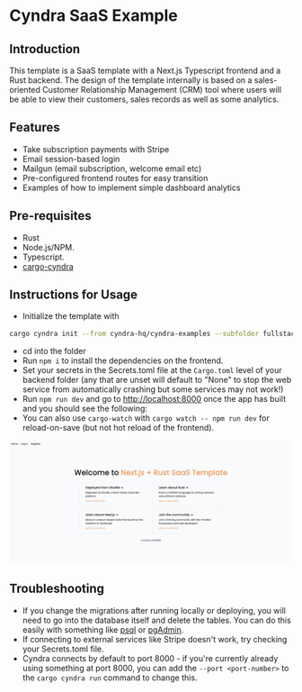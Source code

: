 # Cyndra SaaS Example

## Introduction

This template is a SaaS template with a Next.js Typescript frontend and a Rust backend.
The design of the template internally is based on a sales-oriented Customer Relationship Management (CRM) tool where users will be able to view their customers, sales records as well as some analytics.

## Features

- Take subscription payments with Stripe
- Email session-based login
- Mailgun (email subscription, welcome email etc)
- Pre-configured frontend routes for easy transition
- Examples of how to implement simple dashboard analytics

## Pre-requisites

- Rust
- Node.js/NPM.
- Typescript.
- [cargo-cyndra](https://www.cyndra.rs)

## Instructions for Usage

- Initialize the template with

```sh
cargo cyndra init --from cyndra-hq/cyndra-examples --subfolder fullstack-templates/saas
```

- cd into the folder
- Run `npm i` to install the dependencies on the frontend.
- Set your secrets in the Secrets.toml file at the `Cargo.toml` level of your backend folder (any that are unset will default to "None" to stop the web service from automatically crashing but some services may not work!)
- Run `npm run dev` and go to [http://localhost:8000](http://localhost:8000) once the app has built and you should see the following:
- You can also use `cargo-watch` with `cargo watch -- npm run dev` for reload-on-save (but not hot reload of the frontend).

![Main page for Next.js + Cyndra Saas Template](./Mainpage.png)

## Troubleshooting

- If you change the migrations after running locally or deploying, you will need to go into the database itself and delete the tables. You can do this easily with something like [psql](https://www.postgresql.org/docs/current/app-psql.html) or [pgAdmin](https://www.pgadmin.org/).
- If connecting to external services like Stripe doesn't work, try checking your Secrets.toml file.
- Cyndra connects by default to port 8000 - if you're currently already using something at port 8000, you can add the `--port <port-number>` to the `cargo cyndra run` command to change this.
